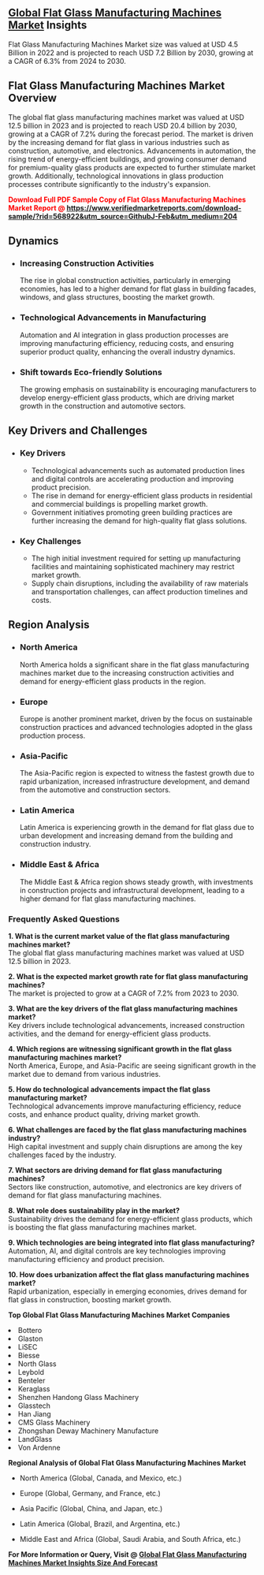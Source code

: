 <h2><a href="https://www.verifiedmarketreports.com/download-sample/?rid=568922&amp;utm_source=GithubJ&amp;utm_medium=204" target="_blank">Global Flat Glass Manufacturing Machines Market</a> Insights</h2><p>Flat Glass Manufacturing Machines Market size was valued at USD 4.5 Billion in 2022 and is projected to reach USD 7.2 Billion by 2030, growing at a CAGR of 6.3% from 2024 to 2030.</p><p> <h2>Flat Glass Manufacturing Machines Market Overview</h2> <p>The global flat glass manufacturing machines market was valued at USD 12.5 billion in 2023 and is projected to reach USD 20.4 billion by 2030, growing at a CAGR of 7.2% during the forecast period. The market is driven by the increasing demand for flat glass in various industries such as construction, automotive, and electronics. Advancements in automation, the rising trend of energy-efficient buildings, and growing consumer demand for premium-quality glass products are expected to further stimulate market growth. Additionally, technological innovations in glass production processes contribute significantly to the industry's expansion.</p> <p><b><p><span class=""><span style="color: #ff0000;"><strong>Download Full PDF Sample Copy of Flat Glass Manufacturing Machines Market Report</strong> @ </span><a href="https://www.verifiedmarketreports.com/download-sample/?rid=568922&amp;utm_source=GithubJ-Feb&amp;utm_medium=204" target="_blank">https://www.verifiedmarketreports.com/download-sample/?rid=568922&amp;utm_source=GithubJ-Feb&amp;utm_medium=204</a></span></p></b></p> <h2>Dynamics</h2> <ul> <li><h3>Increasing Construction Activities</h3> The rise in global construction activities, particularly in emerging economies, has led to a higher demand for flat glass in building facades, windows, and glass structures, boosting the market growth. </li> <li><h3>Technological Advancements in Manufacturing</h3> Automation and AI integration in glass production processes are improving manufacturing efficiency, reducing costs, and ensuring superior product quality, enhancing the overall industry dynamics. </li> <li><h3>Shift towards Eco-friendly Solutions</h3> The growing emphasis on sustainability is encouraging manufacturers to develop energy-efficient glass products, which are driving market growth in the construction and automotive sectors. </li> </ul> <h2>Key Drivers and Challenges</h2> <ul> <li><h3>Key Drivers</h3> <ul> <li>Technological advancements such as automated production lines and digital controls are accelerating production and improving product precision.</li> <li>The rise in demand for energy-efficient glass products in residential and commercial buildings is propelling market growth.</li> <li>Government initiatives promoting green building practices are further increasing the demand for high-quality flat glass solutions.</li> </ul> </li> <li><h3>Key Challenges</h3> <ul> <li>The high initial investment required for setting up manufacturing facilities and maintaining sophisticated machinery may restrict market growth.</li> <li>Supply chain disruptions, including the availability of raw materials and transportation challenges, can affect production timelines and costs.</li> </ul> </li> </ul> <h2>Region Analysis</h2> <ul> <li><h3>North America</h3> North America holds a significant share in the flat glass manufacturing machines market due to the increasing construction activities and demand for energy-efficient glass products in the region. </li> <li><h3>Europe</h3> Europe is another prominent market, driven by the focus on sustainable construction practices and advanced technologies adopted in the glass production process. </li> <li><h3>Asia-Pacific</h3> The Asia-Pacific region is expected to witness the fastest growth due to rapid urbanization, increased infrastructure development, and demand from the automotive and construction sectors. </li> <li><h3>Latin America</h3> Latin America is experiencing growth in the demand for flat glass due to urban development and increasing demand from the building and construction industry. </li> <li><h3>Middle East & Africa</h3> The Middle East & Africa region shows steady growth, with investments in construction projects and infrastructural development, leading to a higher demand for flat glass manufacturing machines. </li> </ul> <h3>Frequently Asked Questions</h3> <p><b>1. What is the current market value of the flat glass manufacturing machines market?</b><br> The global flat glass manufacturing machines market was valued at USD 12.5 billion in 2023.</p> <p><b>2. What is the expected market growth rate for flat glass manufacturing machines?</b><br> The market is projected to grow at a CAGR of 7.2% from 2023 to 2030.</p> <p><b>3. What are the key drivers of the flat glass manufacturing machines market?</b><br> Key drivers include technological advancements, increased construction activities, and the demand for energy-efficient glass products.</p> <p><b>4. Which regions are witnessing significant growth in the flat glass manufacturing machines market?</b><br> North America, Europe, and Asia-Pacific are seeing significant growth in the market due to demand from various industries.</p> <p><b>5. How do technological advancements impact the flat glass manufacturing market?</b><br> Technological advancements improve manufacturing efficiency, reduce costs, and enhance product quality, driving market growth.</p> <p><b>6. What challenges are faced by the flat glass manufacturing machines industry?</b><br> High capital investment and supply chain disruptions are among the key challenges faced by the industry.</p> <p><b>7. What sectors are driving demand for flat glass manufacturing machines?</b><br> Sectors like construction, automotive, and electronics are key drivers of demand for flat glass manufacturing machines.</p> <p><b>8. What role does sustainability play in the market?</b><br> Sustainability drives the demand for energy-efficient glass products, which is boosting the flat glass manufacturing machines market.</p> <p><b>9. Which technologies are being integrated into flat glass manufacturing?</b><br> Automation, AI, and digital controls are key technologies improving manufacturing efficiency and product precision.</p> <p><b>10. How does urbanization affect the flat glass manufacturing machines market?</b><br> Rapid urbanization, especially in emerging economies, drives demand for flat glass in construction, boosting market growth.</p> </p><p><strong>Top Global Flat Glass Manufacturing Machines Market Companies</strong></p><div data-test-id=""><p><li>Bottero</li><li> Glaston</li><li> LiSEC</li><li> Biesse</li><li> North Glass</li><li> Leybold</li><li> Benteler</li><li> Keraglass</li><li> Shenzhen Handong Glass Machinery</li><li> Glasstech</li><li> Han Jiang</li><li> CMS Glass Machinery</li><li> Zhongshan Deway Machinery Manufacture</li><li> LandGlass</li><li> Von Ardenne</li></p><div><strong>Regional Analysis of&nbsp;Global Flat Glass Manufacturing Machines Market</strong></div><ul><li dir="ltr"><p dir="ltr">North America&nbsp;(Global, Canada, and Mexico, etc.)</p></li><li dir="ltr"><p dir="ltr">Europe (Global, Germany, and France, etc.)</p></li><li dir="ltr"><p dir="ltr">Asia Pacific&nbsp;(Global, China, and Japan, etc.)</p></li><li dir="ltr"><p dir="ltr">Latin America&nbsp;(Global, Brazil, and Argentina, etc.)</p></li><li dir="ltr">Middle East and Africa&nbsp;(Global, Saudi Arabia, and South Africa, etc.)</li></ul><p><strong>For More Information or Query, Visit @&nbsp;</strong><strong><a href="https://www.verifiedmarketreports.com/product/flat-glass-manufacturing-machines-market/?utm_source=GithubJ&amp;utm_medium=204" target="_blank">Global Flat Glass Manufacturing Machines Market Insights Size And Forecast</a></strong></p></div>
